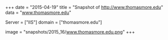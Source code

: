 
+++
date = "2015-04-19"
title = "Snapshot of http://www.thomasmore.edu"
data = "www.thomasmore.edu"

Server = ["IIS"]
domain = ["thomasmore.edu"]

  image = "snapshots/2015_16/www.thomasmore.edu.png"
+++
#
